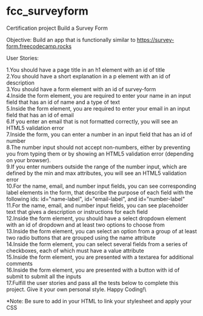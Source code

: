 # fcc_surveyform
Certification project
Build a Survey Form

Objective: Build an app that is functionally similar to https://survey-form.freecodecamp.rocks

User Stories:

1.You should have a page title in an h1 element with an id of title\
2.You should have a short explanation in a p element with an id of description\
3.You should have a form element with an id of survey-form\
4.Inside the form element, you are required to enter your name in an input field that has an id of name and a type of text\
5.Inside the form element, you are required to enter your email in an input field that has an id of email\
6.If you enter an email that is not formatted correctly, you will see an HTML5 validation error\
7.Inside the form, you can enter a number in an input field that has an id of number\
8.The number input should not accept non-numbers, either by preventing you from typing them or by showing an HTML5 validation error (depending on your browser).\
9.If you enter numbers outside the range of the number input, which are defined by the min and max attributes, you will see an HTML5 validation error\
10.For the name, email, and number input fields, you can see corresponding label elements in the form, that describe the purpose of each field with the following ids: id="name-label", id="email-label", and id="number-label"\
11.For the name, email, and number input fields, you can see placeholder text that gives a description or instructions for each field\
12.Inside the form element, you should have a select dropdown element with an id of dropdown and at least two options to choose from\
13.Inside the form element, you can select an option from a group of at least two radio buttons that are grouped using the name attribute\
14.Inside the form element, you can select several fields from a series of checkboxes, each of which must have a value attribute\
15.Inside the form element, you are presented with a textarea for additional comments\
16.Inside the form element, you are presented with a button with id of submit to submit all the inputs\
17.Fulfill the user stories and pass all the tests below to complete this project. Give it your own personal style. Happy Coding!\

*Note: Be sure to add <link rel="stylesheet" href="styles.css"> in your HTML to link your stylesheet and apply your CSS
